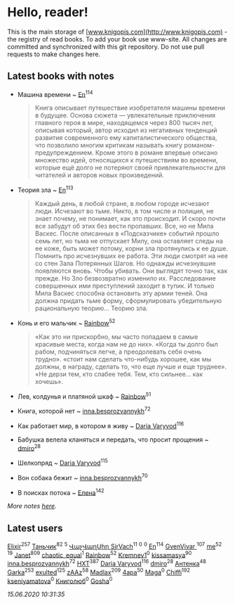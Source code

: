 # Hello, reader!
This is the main storage of [www.knigopis.com](http://www.knigopis.com) - the registry of read books.
To add your book use www-site. All changes are committed and synchronized with this git repository.
Do not use pull requests to make changes here.


## Latest books with notes
* Машина времени ~ [En](users/333/333646551-vkontakte)<sup>114</sup>
    > Книга описывает путешествие изобретателя машины времени в будущее. Основа сюжета — увлекательные приключения главного героя в мире, находящемся через 800 тысяч лет, описывая который, автор исходил из негативных тенденций развития современного ему капиталистического общества, что позволило многим критикам называть книгу романом-предупреждением. Кроме этого в романе впервые описано множество идей, относящихся к путешествиям во времени, которые ещё долго не потеряют своей привлекательности для читателей и авторов новых произведений.

* Теория зла ~ [En](users/333/333646551-vkontakte)<sup>113</sup>
    > Каждый день, в любой стране, в любом городе исчезают люди. Исчезают во тьме.
    > Никто, в том числе и полиция, не знает почему, не понимает, как это происходит. И скоро почти все забудут об этих без вести пропавших. Все, но не Мила Васкес. После описанных в «Подсказчике» событий прошло семь лет, но тьма не отпускает Милу, она оставляет следы на ее коже, быть может потому, корни зла протянулись к ее душе. Помнить про исчезнувших ее работа. Эти люди смотрят на нее со стен Зала Потерянных Шагов.
    > Но однажды исчезнувшие появляются вновь. Чтобы убивать. Они выглядят точно так, как прежде. Но Зло безвозвратно изменило их. Расследование совершенных ими преступлений заходит в тупик. И только Мила Васкес способна остановить эту армии теней. Она должна придать тьме форму, сформулировать убедительную рациональную теорию… Теорию зла.

* Конь и его мальчик ~ [Rainbow](users/109/109787328219839805802-google)<sup>52</sup>
    > «Как это ни прискорбно, мы часто попадаем в самые красивые места, когда нам не до них».
    > «Когда ты долго был рабом, подчиняться легче, а преодолевать себя очень трудно».
    > «стоит нам сделать что-нибудь хорошее, как мы должны, в награду, сделать то, что еще лучше и еще труднее».
    > «Не дерзи тем, кто слабее тебя. Тем, кто сильнее… как хочешь».

* Лев, колдунья и платяной шкаф ~ [Rainbow](users/109/109787328219839805802-google)<sup>51</sup>

* Книга, которой нет ~ [inna.besprozvannykh](users/733/73323849-yandex)<sup>72</sup>

* Как работает мир, в котором я живу ~ [Daria Varyvod](users/829/829893410524253-facebook)<sup>116</sup>

* Бабушка велела кланяться и передать, что просит прощения ~ [dmiro](users/571/5714115-vkontakte)<sup>28</sup>

* Шелкопряд ~ [Daria Varyvod](users/829/829893410524253-facebook)<sup>115</sup>

* Вон собака бежит ~ [inna.besprozvannykh](users/733/73323849-yandex)<sup>70</sup>

* В поисках потока ~ [Елена](users/115/115826717712507836033-google)<sup>142</sup>


_More notes [here](latest_books_with_notes.md)._


## Latest users
[Elixir](users/115/115826717712507836033-google)<sup>257</sup> 
[Таньчик](users/209/2096581563762610-facebook)<sup>82</sup> 
[](users/104/104731829794763834502-google)<sup>5</sup> 
[ՎաչՎաղՍիր SirVach](users/113/1130000004300166-yandex)<sup>11</sup> 
[](users/831/8317925041-instagram)<sup>0</sup> 
[](users/103/103068578327558685816-google)<sup>0</sup> 
[En](users/333/333646551-vkontakte)<sup>114</sup> 
[GvenVivar ](users/158/158266434925901-facebook)<sup>107</sup> 
[me](users/381/381417697-yandex)<sup>52</sup> 
[](users/153/1537586159620888-facebook)<sup>19</sup> 
[Janet](users/108/108113656204404967440-google)<sup>809</sup> 
[chaotic_equal](users/109/109533635046249857347-google)<sup>1</sup> 
[Rainbow](users/109/109787328219839805802-google)<sup>52</sup> 
[Kremnev1](users/109/109398777294736369541-google)<sup>0</sup> 
[kissamasya](users/684/68439978-vkontakte)<sup>90</sup> 
[inna.besprozvannykh](users/733/73323849-yandex)<sup>72</sup> 
[HXT](users/100/100002563462782-facebook)<sup>387</sup> 
[Daria Varyvod](users/829/829893410524253-facebook)<sup>116</sup> 
[dmiro](users/571/5714115-vkontakte)<sup>28</sup> 
[Антенка](users/118/118158645037334943900-google)<sup>48</sup> 
[Garka](users/115/115753719718250012620-google)<sup>253</sup> 
[exulted](users/100/100599204551896265722-google)<sup>125</sup> 
[zAAz](users/202/202248233-vkontakte)<sup>58</sup> 
[Madlax](users/158/158304782-vkontakte)<sup>209</sup> 
[4apa](users/117/117392596378069249667-google)<sup>50</sup> 
[Maga](users/106/106060917304685787728-google)<sup>0</sup> 
[Chiffi](users/105/105831994080785626680-google)<sup>192</sup> 
[kseniyamatova](users/179/17937184-vkontakte)<sup>0</sup> 
[Книголюб](users/111/111762250865880736374-google)<sup>0</sup> 
[Gosha](users/105/105731119736778227120-google)<sup>0</sup> 


_15.06.2020 10:31:35_
